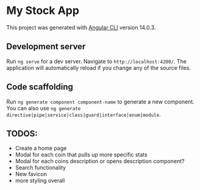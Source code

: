# My Stock App

This project was generated with [Angular CLI](https://github.com/angular/angular-cli) version 14.0.3.

## Development server

Run `ng serve` for a dev server. Navigate to `http://localhost:4200/`. The application will automatically reload if you change any of the source files.

## Code scaffolding

Run `ng generate component component-name` to generate a new component. You can also use `ng generate directive|pipe|service|class|guard|interface|enum|module`.

## TODOS:
- Create a home page
- Modal for each coin that pulls up more specific stats
- Modal for each coins description or opens description component?
- Search functionality 
- New favicon
- more styling overall 
